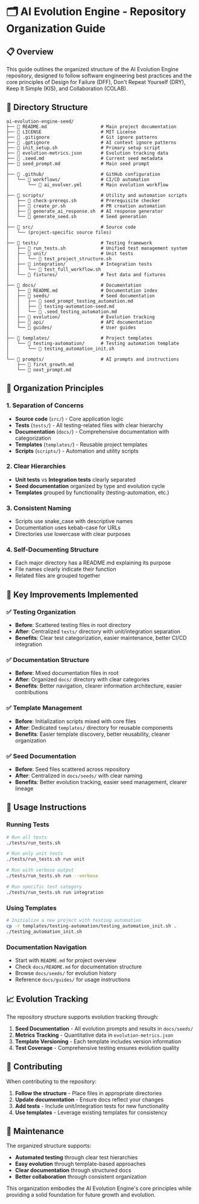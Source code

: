 # 🗂️ AI Evolution Engine - Repository Organization Guide

## 📋 Overview

This guide outlines the organized structure of the AI Evolution Engine repository, designed to follow software engineering best practices and the core principles of Design for Failure (DFF), Don't Repeat Yourself (DRY), Keep It Simple (KIS), and Collaboration (COLAB).

## 📁 Directory Structure

```text
ai-evolution-engine-seed/
├── 📄 README.md                    # Main project documentation
├── 📄 LICENSE                      # MIT License
├── 📄 .gitignore                   # Git ignore patterns
├── 📄 .gptignore                   # AI context ignore patterns
├── 📄 init_setup.sh                # Primary setup script
├── 📄 evolution-metrics.json       # Evolution tracking data
├── 📄 .seed.md                     # Current seed metadata
├── 📄 seed_prompt.md               # Main seed prompt
│
├── 📁 .github/                     # GitHub configuration
│   └── 📁 workflows/               # CI/CD automation
│       └── 📄 ai_evolver.yml       # Main evolution workflow
│
├── 📁 scripts/                     # Utility and automation scripts
│   ├── 📄 check-prereqs.sh         # Prerequisite checker
│   ├── 📄 create_pr.sh             # PR creation automation
│   ├── 📄 generate_ai_response.sh  # AI response generator
│   └── 📄 generate_seed.sh         # Seed generation
│
├── 📁 src/                         # Source code
│   └── (project-specific source files)
│
├── 📁 tests/                       # Testing framework
│   ├── 📄 run_tests.sh             # Unified test management system
│   ├── 📁 unit/                    # Unit tests
│   │   └── 📄 test_project_structure.sh
│   ├── 📁 integration/             # Integration tests  
│   │   └── 📄 test_full_workflow.sh
│   └── 📁 fixtures/                # Test data and fixtures
│
├── 📁 docs/                        # Documentation
│   ├── 📄 README.md                # Documentation index
│   ├── 📁 seeds/                   # Seed documentation
│   │   ├── 📄 seed_prompt_testing_automation.md
│   │   ├── 📄 testing-automation-seed.md
│   │   └── 📄 .seed_testing_automation.md
│   ├── 📁 evolution/               # Evolution tracking
│   ├── 📁 api/                     # API documentation
│   └── 📁 guides/                  # User guides
│
├── 📁 templates/                   # Project templates
│   └── 📁 testing-automation/      # Testing automation template
│       └── 📄 testing_automation_init.sh
│
└── 📁 prompts/                     # AI prompts and instructions
    ├── 📄 first_growth.md
    └── 📄 next_prompt.md
```

## 🎯 Organization Principles

### 1. **Separation of Concerns**
- **Source code** (`src/`) - Core application logic
- **Tests** (`tests/`) - All testing-related files with clear hierarchy
- **Documentation** (`docs/`) - Comprehensive documentation with categorization
- **Templates** (`templates/`) - Reusable project templates
- **Scripts** (`scripts/`) - Automation and utility scripts

### 2. **Clear Hierarchies**
- **Unit tests** vs **Integration tests** clearly separated
- **Seed documentation** organized by type and evolution cycle
- **Templates** grouped by functionality (testing-automation, etc.)

### 3. **Consistent Naming**
- Scripts use snake_case with descriptive names
- Documentation uses kebab-case for URLs
- Directories use lowercase with clear purposes

### 4. **Self-Documenting Structure**
- Each major directory has a README.md explaining its purpose
- File names clearly indicate their function
- Related files are grouped together

## 🚀 Key Improvements Implemented

### ✅ **Testing Organization**
- **Before**: Scattered testing files in root directory
- **After**: Centralized `tests/` directory with unit/integration separation
- **Benefits**: Clear test categorization, easier maintenance, better CI/CD integration

### ✅ **Documentation Structure** 
- **Before**: Mixed documentation files in root
- **After**: Organized `docs/` directory with clear categories
- **Benefits**: Better navigation, clearer information architecture, easier contributions

### ✅ **Template Management**
- **Before**: Initialization scripts mixed with core files
- **After**: Dedicated `templates/` directory for reusable components
- **Benefits**: Easier template discovery, better reusability, cleaner organization

### ✅ **Seed Documentation**
- **Before**: Seed files scattered across repository
- **After**: Centralized in `docs/seeds/` with clear naming
- **Benefits**: Better evolution tracking, easier seed management, clearer lineage

## 🔧 Usage Instructions

### Running Tests
```bash
# Run all tests
./tests/run_tests.sh

# Run only unit tests
./tests/run_tests.sh run unit

# Run with verbose output
./tests/run_tests.sh run --verbose

# Run specific test category
./tests/run_tests.sh run integration
```

### Using Templates
```bash
# Initialize a new project with testing automation
cp -r templates/testing-automation/testing_automation_init.sh .
./testing_automation_init.sh
```

### Documentation Navigation
- Start with `README.md` for project overview
- Check `docs/README.md` for documentation structure
- Browse `docs/seeds/` for evolution history
- Reference `docs/guides/` for usage instructions

## 📈 Evolution Tracking

The repository structure supports evolution tracking through:

1. **Seed Documentation** - All evolution prompts and results in `docs/seeds/`
2. **Metrics Tracking** - Quantitative data in `evolution-metrics.json`
3. **Template Versioning** - Each template includes version information
4. **Test Coverage** - Comprehensive testing ensures evolution quality

## 🤝 Contributing

When contributing to the repository:

1. **Follow the structure** - Place files in appropriate directories
2. **Update documentation** - Ensure docs reflect your changes
3. **Add tests** - Include unit/integration tests for new functionality
4. **Use templates** - Leverage existing templates for consistency

## 🔄 Maintenance

The organized structure supports:

- **Automated testing** through clear test hierarchies
- **Easy evolution** through template-based approaches
- **Clear documentation** through structured docs
- **Better collaboration** through consistent organization

This organization embodies the AI Evolution Engine's core principles while providing a solid foundation for future growth and evolution.
